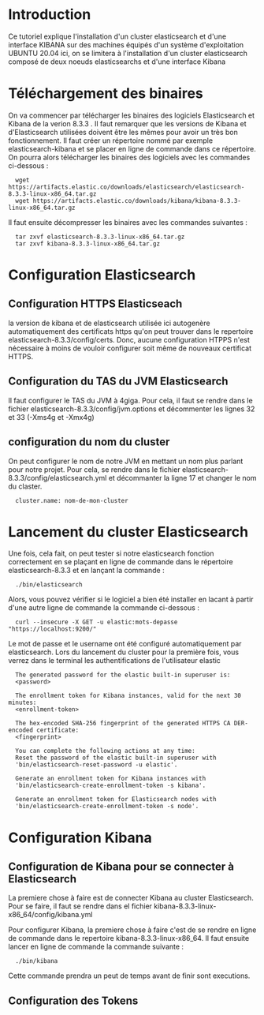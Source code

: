 # Introduction
Ce tutoriel explique l'installation d'un cluster elasticsearch et d'une interface KIBANA sur des machines équipés d'un système d'exploitation UBUNTU 20.04
ici, on se limitera à l'installation d'un cluster elasticsearch composé de deux noeuds elasticsearchs et d'une interface Kibana

# Téléchargement des binaires
On va commencer par télécharger les binaires des logiciels Elasticsearch et Kibana de la verion 8.3.3 . Il faut remarquer que les versions de Kibana et d'Elasticsearch utilisées doivent être les mêmes pour avoir un très bon fonctionnement.
Il faut créer un répertoire nommé par exemple elasticsearch-kibana et se placer en ligne de commande dans ce répertoire. On pourra alors télécharger les binaires des logiciels avec les commandes ci-dessous :
```
  wget https://artifacts.elastic.co/downloads/elasticsearch/elasticsearch-8.3.3-linux-x86_64.tar.gz
  wget https://artifacts.elastic.co/downloads/kibana/kibana-8.3.3-linux-x86_64.tar.gz
```
Il faut ensuite décompresser les binaires avec les commandes suivantes :
```
  tar zxvf elasticsearch-8.3.3-linux-x86_64.tar.gz
  tar zxvf kibana-8.3.3-linux-x86_64.tar.gz
```
# Configuration Elasticsearch
## Configuration HTTPS Elasticseach
la version de kibana et de elasticsearch utilisée ici autogenère automatiquement des certificats https qu'on peut trouver dans le repertoire elasticsearch-8.3.3/config/certs.
Donc, aucune configuration HTPPS n'est nécessaire à moins de vouloir configurer soit même de nouveaux certificat HTTPS.
## Configuration du TAS du JVM Elasticsearch
Il faut configurer le TAS du JVM à 4giga. Pour cela, il faut se rendre dans le fichier elasticsearch-8.3.3/config/jvm.options et décommenter les lignes 32 et 33 (-Xms4g et -Xmx4g)
## configuration du nom du cluster
On peut configurer le nom de notre JVM en mettant un nom plus parlant pour notre projet. Pour cela, se rendre dans le fichier elasticsearch-8.3.3/config/elasticsearch.yml et décommanter la ligne 17 et changer le nom du claster. 
```
  cluster.name: nom-de-mon-cluster
```
# Lancement du cluster Elasticsearch
Une fois, cela fait, on peut tester si notre elasticsearch fonction correctement en se plaçant en ligne de commande dans le répertoire elasticsearch-8.3.3 et en lançant la commande :
```
  ./bin/elasticsearch
```
Alors, vous pouvez vérifier si le logiciel a bien été installer en lacant à partir d'une autre ligne de commande la commande ci-dessous :
```
  curl --insecure -X GET -u elastic:mots-depasse "https://localhost:9200/"
```
Le mot de passe et le username ont été configuré automatiquement par elasticsearch. Lors du lancement du cluster pour la première fois, vous verrez dans le terminal les authentifications de l'utilisateur elastic

```
  The generated password for the elastic built-in superuser is:
  <password>

  The enrollment token for Kibana instances, valid for the next 30 minutes:
  <enrollment-token>

  The hex-encoded SHA-256 fingerprint of the generated HTTPS CA DER-encoded certificate:
  <fingerprint>

  You can complete the following actions at any time:
  Reset the password of the elastic built-in superuser with
  'bin/elasticsearch-reset-password -u elastic'.

  Generate an enrollment token for Kibana instances with
  'bin/elasticsearch-create-enrollment-token -s kibana'.

  Generate an enrollment token for Elasticsearch nodes with
  'bin/elasticsearch-create-enrollment-token -s node'.
```
# Configuration Kibana
## Configuration de Kibana pour se connecter à Elasticsearch
La premiere chose à faire est de connecter Kibana au cluster Elasticsearch. Pour se faire, il faut se rendre dans el fichier kibana-8.3.3-linux-x86_64/config/kibana.yml

Pour configurer Kibana, la premiere chose à faire c'est de se rendre en ligne de commande dans le repertoire kibana-8.3.3-linux-x86_64.
Il faut ensuite lancer en ligne de commande la commande suivante :
```
  ./bin/kibana
```
Cette commande prendra un peut de temps avant de finir sont executions.
## Configuration des Tokens




